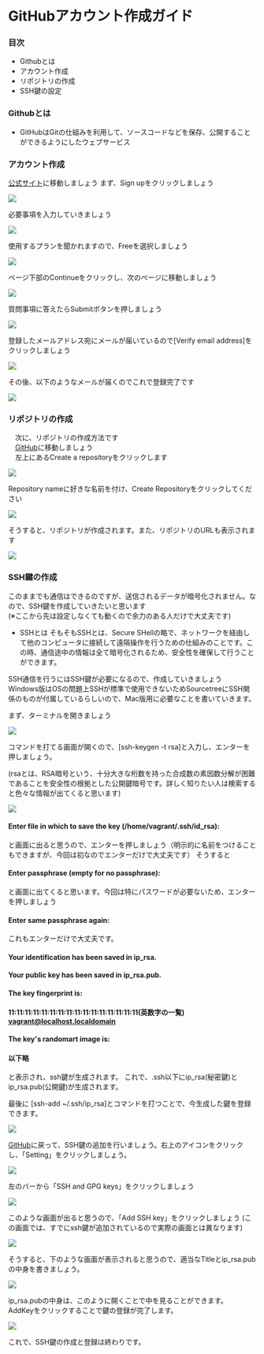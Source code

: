 # GitHubアカウント作成ガイド

### 目次
 - Githubとは
 - アカウント作成
 - リポジトリの作成
 - SSH鍵の設定

### Githubとは
 - GitHubはGitの仕組みを利用して、ソースコードなどを保存、公開することができるようにしたウェブサービス

### アカウント作成
 [公式サイト](https://github.com)に移動しましょう
 まず、Sign upをクリックしましょう

 ![](https://minoeru.github.io/markdown/images/github/g_1.png)

 必要事項を入力していきましょう

 ![](https://minoeru.github.io/markdown/images/github/g_2.png)

 使用するプランを聞かれますので、Freeを選択しましょう

 ![](https://minoeru.github.io/markdown/images/github/g_3.png)

 ページ下部のContinueをクリックし、次のページに移動しましょう

 ![](https://minoeru.github.io/markdown/images/github/g_4.png)

 質問事項に答えたらSubmitボタンを押しましょう

 ![](https://minoeru.github.io/markdown/images/github/g_5.png)

 登録したメールアドレス宛にメールが届いているので[Verify email address]をクリックしましょう

 ![](https://minoeru.github.io/markdown/images/github/g_6.png)

 その後、以下のようなメールが届くのでこれで登録完了です

 ![](https://minoeru.github.io/markdown/images/github/g_7.png)

### リポジトリの作成
　次に、リポジトリの作成方法です<br>
　[GitHub](https://github.com)に移動しましょう<br>
　左上にあるCreate a repositoryをクリックします

 ![](https://minoeru.github.io/markdown/images/github/g_8.png)

 Repository nameに好きな名前を付け、Create Repositoryをクリックしてください

 ![](https://minoeru.github.io/markdown/images/github/g_9.png)

 そうすると、リポジトリが作成されます。また、リポジトリのURLも表示されます

 ![](https://minoeru.github.io/markdown/images/github/g_10.png)

### SSH鍵の作成
 このままでも通信はできるのですが、送信されるデータが暗号化されません。なので、SSH鍵を作成していきたいと思います<br>
 (※ここから先は設定しなくても動くので余力のある人だけで大丈夫です)

 - SSHとは
 そもそもSSHとは、Secure SHellの略で、ネットワークを経由して他のコンピュータに接続して遠隔操作を行うための仕組みのことです。この時、通信途中の情報は全て暗号化されるため、安全性を確保して行うことができます。

 SSH通信を行うにはSSH鍵が必要になるので、作成していきましょう<br>
 Windows版はOSの問題上SSHが標準で使用できないためSourcetreeにSSH関係のものが付属しているらしいので、Mac版用に必要なことを書いていきます。<br>

 まず、ターミナルを開きましょう

 ![](https://minoeru.github.io/markdown/images/github/g_11.png)

 コマンドを打てる画面が開くので、[ssh-keygen -t rsa]と入力し、エンターを押しましょう。

 (rsaとは、RSA暗号という、十分大きな桁数を持った合成数の素因数分解が困難であることを安全性の根拠とした公開鍵暗号です。詳しく知りたい人は検索すると色々な情報が出てくると思います)

 ![](https://minoeru.github.io/markdown/images/github/g_12.png)

#### Enter file in which to save the key (/home/vagrant/.ssh/id_rsa):
 と画面に出ると思うので、エンターを押しましょう（明示的に名前をつけることもできますが、今回は初なのでエンターだけで大丈夫です）
 そうすると
#### Enter passphrase (empty for no passphrase):
 と画面に出てくると思います。今回は特にパスワードが必要ないため、エンターを押しましょう
#### Enter same passphrase again:
 これもエンターだけで大丈夫です。
#### Your identification has been saved in ip_rsa.
#### Your public key has been saved in ip_rsa.pub.
#### The key fingerprint is:
#### 11:11:11:11:11:11:11:11:11:11:11:11:11:11:11:11(英数字の一覧) vagrant@localhost.localdomain
#### The key's randomart image is:
#### 以下略
 と表示され、ssh鍵が生成されます。
 これで、.ssh以下にip_rsa(秘密鍵)とip_rsa.pub(公開鍵)が生成されます。

 最後に
 [ssh-add ~/.ssh/ip_rsa]とコマンドを打つことで、今生成した鍵を登録できます。

 ![](https://minoeru.github.io/markdown/images/github/g_13.png)

 [GitHub](https://github.com)に戻って、SSH鍵の追加を行いましょう。右上のアイコンをクリックし、「Setting」をクリックしましょう。

 ![](https://minoeru.github.io/markdown/images/github/g_14.png)

 左のバーから「SSH and GPG keys」をクリックしましょう

 ![](https://minoeru.github.io/markdown/images/github/g_15.png)

 このような画面が出ると思うので、「Add SSH key」をクリックしましょう
 (この画面では、すでにssh鍵が追加されているので実際の画面とは異なります)

 ![](https://minoeru.github.io/markdown/images/github/g_16.png)

 そうすると、下のような画面が表示されると思うので、適当なTitleとip_rsa.pubの中身を書きましょう。

 ![](https://minoeru.github.io/markdown/images/github/g_17.png)

 ip_rsa.pubの中身は、このように開くことで中を見ることができます。<br>
 AddKeyをクリックすることで鍵の登録が完了します。

 ![](https://minoeru.github.io/markdown/images/github/g_18.png)

 これで、SSH鍵の作成と登録は終わりです。

